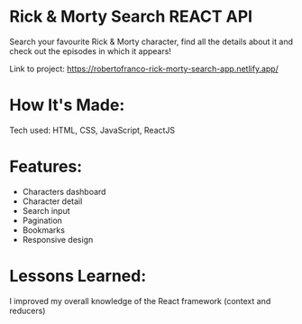 # Rick & Morty Search REACT API

Search your favourite Rick & Morty character, find all the details about it and check out the episodes in which it appears!

Link to project: https://robertofranco-rick-morty-search-app.netlify.app/

# How It's Made:

Tech used: HTML, CSS, JavaScript, ReactJS

# Features:

- Characters dashboard
- Character detail
- Search input
- Pagination
- Bookmarks
- Responsive design

# Lessons Learned:

I improved my overall knowledge of the React framework (context and reducers)
